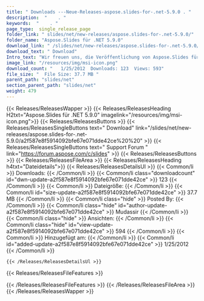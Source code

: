 ```yaml
---
title: " Downloads ---Neue-Releases-aspose.slides-for-.net-5.9.0 . "
description:  "    . " 
keywords:  "    . " 
page_type:  single_release_page
folder_link: " slides/net/new-releases/aspose.slides-for-.net-5.9.0/"
folder_name: "Aspose.Slides für .NET 5.9.0"
download_link: " /slides/net/new-releases/aspose.slides-for-.net-5.9.0/a2f587e8f5914092bfe67e071dde42ce"
download_text: " Download"
Intro_text: "Wir freuen uns, die Veröffentlichung von Aspose.Slides für .NET bekannt zu geben. Das Folgende ist..."
image_link: "/resources/img/msi-icon.png"
download_count: "   1/25/2012  Downloads: 123  Views: 593"
file_size: "  File Size: 37.7 MB "
parent_path: "slides/net"
section_parent_path: "slides/net"
weight: 479
---
```


{{< Releases/ReleasesWapper >}}
  {{< Releases/ReleasesHeading H2txt="Aspose.Slides für .NET 5.9.0" imagelink="/resources/img/msi-icon.png">}}
  {{< Releases/ReleasesButtons >}}
    {{< Releases/ReleasesSingleButtons text=" Download" link="/slides/net/new-releases/aspose.slides-for-.net-5.9.0/a2f587e8f5914092bfe67e071dde42ce%20%20" >}}
    {{< Releases/ReleasesSingleButtons text=" Support Forum " link="https://forum.aspose.com/c/slides" >}}
  {{< Releases/ReleasesButtons >}}
  {{< Releases/ReleasesFileArea >}}
    {{< Releases/ReleasesHeading h4txt="Dateidetails">}}
    {{< Releases/ReleasesDetailsUl >}}
            {{< Common/li >}} Downloads: {{< /Common/li >}}
      {{< Common/li class="downloadcount" id="dwn-update-a2f587e8f5914092bfe67e071dde42ce" >}} 123 {{< /Common/li >}}
      {{< Common/li >}} Dateigröße: {{< /Common/li >}}
      {{< Common/li id="size-update-a2f587e8f5914092bfe67e071dde42ce" >}} 37.7 MB {{< /Common/li >}} 
      {{< Common/li  class="hide" >}} Posted By: {{< /Common/li >}} 
      {{< Common/li class="hide" id="author-update-a2f587e8f5914092bfe67e071dde42ce" >}} Mudassir {{< /Common/li >}}
      {{< Common/li class="hide" >}} Ansichten: {{< /Common/li >}}
      {{< Common/li class="hide" id="view-update-a2f587e8f5914092bfe67e071dde42ce" >}} 594 {{< /Common/li >}}
      {{< Common/li >}} Hinzugefügt am: {{< /Common/li >}}
      {{< Common/li id="added-update-a2f587e8f5914092bfe67e071dde42ce" >}} 1/25/2012 {{< /Common/li >}} 

    {{< /Releases/ReleasesDetailsUl >}}

  {{< Releases/ReleasesFileFeatures >}}
      
  {{< /Releases/ReleasesFileFeatures >}}
 {{< /Releases/ReleasesFileArea >}}
{{< /Releases/ReleasesWapper >}}




